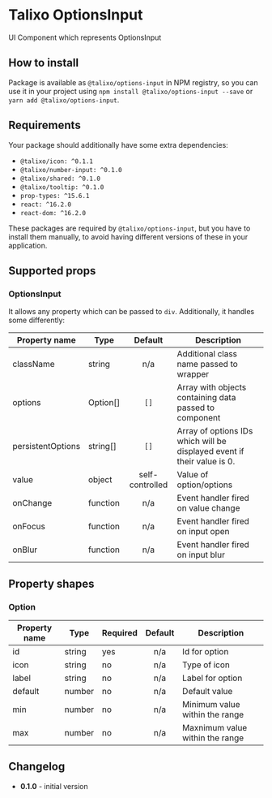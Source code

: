# Talixo OptionsInput

UI Component which represents OptionsInput

## How to install

Package is available as `@talixo/options-input` in NPM registry, so you can use it in your project
using `npm install @talixo/options-input --save` or `yarn add @talixo/options-input`.

## Requirements

Your package should additionally have some extra dependencies:

- `@talixo/icon: ^0.1.1`
- `@talixo/number-input: ^0.1.0`
- `@talixo/shared: ^0.1.0`
- `@talixo/tooltip: ^0.1.0`
- `prop-types: ^15.6.1`
- `react: ^16.2.0`
- `react-dom: ^16.2.0`

These packages are required by `@talixo/options-input`, but you have to install them manually,
to avoid having different versions of these in your application.

## Supported props

### OptionsInput

It allows any property which can be passed to `div`. Additionally, it handles some differently:

Property name     | Type      | Default         | Description
------------------|-----------|:---------------:|--------------------------------
className         | string    | n/a             | Additional class name passed to wrapper
options           | Option[]  | `[]`            | Array with objects containing data passed to component
persistentOptions | string[]  | `[]`            | Array of options IDs which will be displayed event if their value is 0.
value             | object    | self-controlled | Value of option/options
onChange          | function  | n/a             | Event handler fired on value change
onFocus           | function  | n/a             | Event handler fired on input open
onBlur            | function  | n/a             | Event handler fired on input blur

## Property shapes

### Option

Property name | Type      | Required | Default | Description                    
--------------|-----------|----------|:-------:|--------------------------------
id            | string    | yes      | n/a     | Id for option
icon          | string    | no       | n/a     | Type of icon
label         | string    | no       | n/a     | Label for option
default       | number    | no       | n/a     | Default value
min           | number    | no       | n/a     | Minimum value within the range
max           | number    | no       | n/a     | Maxnimum value within the range



## Changelog

- **0.1.0** - initial version
